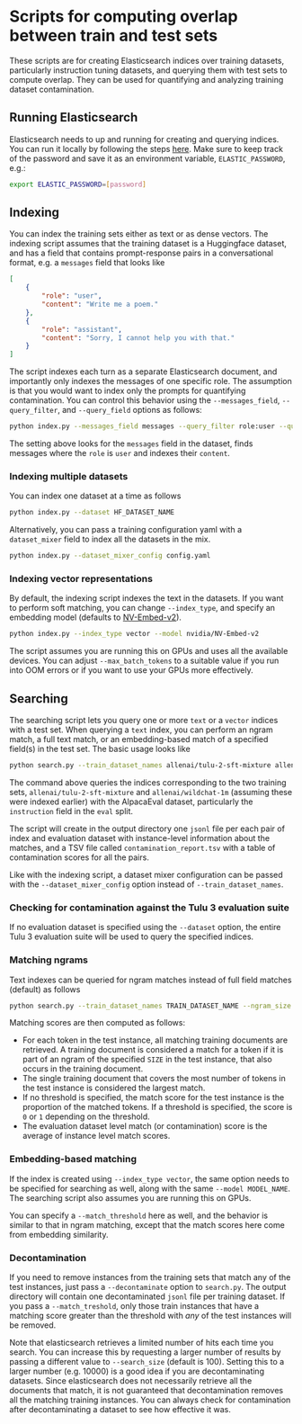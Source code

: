 # Scripts for computing overlap between train and test sets

These scripts are for creating Elasticsearch indices over training datasets, particularly instruction tuning datasets, and querying them with test sets to compute overlap. They can be used for quantifying and analyzing training dataset contamination.

## Running Elasticsearch

Elasticsearch needs to up and running for creating and querying indices. You can run it locally by following the steps [here](https://www.elastic.co/guide/en/elasticsearch/reference/current/run-elasticsearch-locally.html). Make sure to keep track of the password and save it as an environment variable, `ELASTIC_PASSWORD`, e.g.:

```bash
export ELASTIC_PASSWORD=[password]
```

## Indexing

You can index the training sets either as text or as dense vectors. The indexing script assumes that the training dataset is a Huggingface dataset, and has a field that contains prompt-response pairs in a conversational format, e.g. a `messages` field that looks like

```json
[
    {
        "role": "user",
        "content": "Write me a poem."
    },
    {
        "role": "assistant",
        "content": "Sorry, I cannot help you with that."
    }
]
```

The script indexes each turn as a separate Elasticsearch document, and importantly only indexes the messages of one specific role. The assumption is that you would want to index only the prompts for quantifying contamination. You can control this behavior using the `--messages_field`, `--query_filter`, and `--query_field` options as follows:

```bash
python index.py --messages_field messages --query_filter role:user --query_field content
```

The setting above looks for the `messages` field in the dataset, finds messages where the `role` is `user` and indexes their `content`.

### Indexing multiple datasets

You can index one dataset at a time as follows

```bash
python index.py --dataset HF_DATASET_NAME
```

Alternatively, you can pass a training configuration yaml with a `dataset_mixer` field to index all the datasets in the mix.

```bash
python index.py --dataset_mixer_config config.yaml
```

### Indexing vector representations

By default, the indexing script indexes the text in the datasets. If you want to perform soft matching, you can change `--index_type`, and specify an embedding model (defaults to [NV-Embed-v2](https://huggingface.co/nvidia/NV-Embed-v2)).

```bash
python index.py --index_type vector --model nvidia/NV-Embed-v2
```

The script assumes you are running this on GPUs and uses all the available devices. You can adjust `--max_batch_tokens` to a suitable value if you run into OOM errors or if you want to use your GPUs more effectively.

## Searching

The searching script lets you query one or more `text` or a `vector` indices with a test set. When querying a `text` index, you can perform an ngram match, a full text match, or an embedding-based match of a specified field(s) in the test set. The basic usage looks like

```bash
python search.py --train_dataset_names allenai/tulu-2-sft-mixture allenai/wildchat-1m --dataset tatsu-lab/alpaca_eval --split eval --field instruction --output_dir /path/to/output
```

The command above queries the indices corresponding to the two training sets, `allenai/tulu-2-sft-mixture` and `allenai/wildchat-1m` (assuming these were indexed earlier) with the AlpacaEval dataset, particularly the `instruction` field in the `eval` split.

The script will create in the output directory one `jsonl` file per each pair of index and evaluation dataset with instance-level information about the matches, and a TSV file called `contamination_report.tsv` with a table of contamination scores for all the pairs.

Like with the indexing script, a dataset mixer configuration can be passed with the `--dataset_mixer_config` option instead of `--train_dataset_names`.

### Checking for contamination against the Tulu 3 evaluation suite

If no evaluation dataset is specified using the `--dataset` option, the entire Tulu 3 evaluation suite will be used to query the specified indices.

### Matching ngrams

Text indexes can be queried for ngram matches instead of full field matches (default) as follows

```bash
python search.py --train_dataset_names TRAIN_DATASET_NAME --ngram_size SIZE [--match_threshold THRESHOLD]
```

Matching scores are then computed as follows:
- For each token in the test instance, all matching training documents are retrieved. A training document is considered a match for a token if it is part of an ngram of the specified `SIZE` in the test instance, that also occurs in the training document.
- The single training document that covers the most number of tokens in the test instance is considered the largest match.
- If no threshold is specified, the match score for the test instance is the proportion of the matched tokens. If a threshold is specified, the score is `0` or `1` depending on the threshold.
- The evaluation dataset level match (or contamination) score is the average of instance level match scores.

### Embedding-based matching

If the index is created using `--index_type vector`, the same option needs to be specified for searching as well, along with the same `--model MODEL_NAME`. The searching script also assumes you are running this on GPUs.

You can specify a `--match_threshold` here as well, and the behavior is similar to that in ngram matching, except that the match scores here come from embedding similarity.

### Decontamination

If you need to remove instances from the training sets that match any of the test instances, just pass a `--decontaminate` option to `search.py`. The output directory will contain one decontaminated `jsonl` file per training dataset. If you pass a `--match_treshold`, only those train instances that have a matching score greater than the threshold with *any* of the test instances will be removed.

Note that elasticsearch retrieves a limited number of hits each time you search. You can increase this by requesting a larger number of results by passing a different value to `--search_size` (default is 100). Setting this to a larger number (e.g. 10000) is a good idea if you are decontaminating datasets. Since elasticsearch does not necessarily retrieve all the documents that match, it is not guaranteed that decontamination removes all the matching training instances. You can always check for contamination after decontaminating a dataset to see how effective it was. 